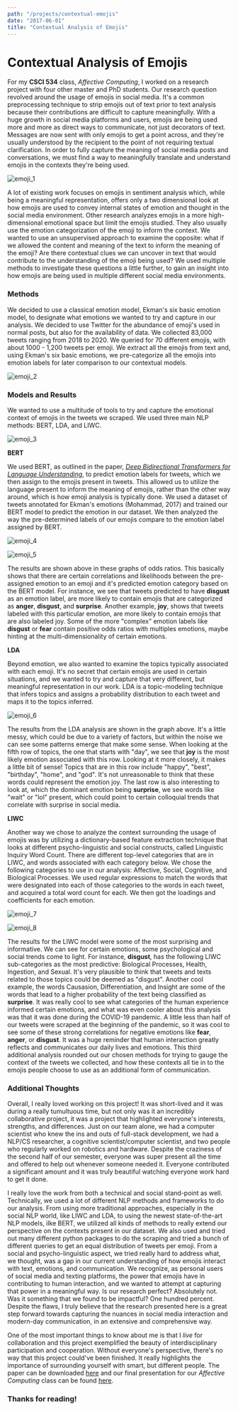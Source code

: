 ```yaml
---
path: "/projects/contextual-emojis"
date: "2017-06-01"
title: "Contextual Analysis of Emojis"
---
```

# Contextual Analysis of Emojis

For my **CSCI 534** class, *Affective Computing*, I worked on a research project with four other master and PhD students. Our research question revolved around the usage of emojis in social media. It's a common preprocessing technique to strip emojis out of text prior to text analysis because their contributions are difficult to capture meaningfully. With a huge growth in social media platforms and users, emojis are being used more and more as direct ways to communicate, not just decorators of text. Messages are now sent with only emojis to get a point across, and they're usually understood by the recipient to the point of not requiring textual clarification. In order to fully capture the meaning of social media posts and conversations, we must find a way to meaningfully translate and understand emojis in the contexts they're being used. 

![emoji_1](https://user-images.githubusercontent.com/26417696/102171838-788c1f00-3e65-11eb-891c-f4b6cc9be51f.png)

A lot of existing work focuses on emojis in sentiment analysis which, while being a meaningful representation, offers only a two dimensional look at how emojis are used to convey internal states of emotion and thought in the social media environment. Other research analyzes emojis in a more high-dimensional emotional space but limit the emojis studied.  They also usually use the emotion categorization of the emoji to inform the context. We wanted to use an unsupervised approach to examine the opposite: what if we allowed the content and meaning of the text to inform the meaning of the emoji? Are there contextual clues we can uncover in text that would contribute to the understanding of the emoji being used? We used multiple methods to investigate these questions a little further, to gain an insight into how emojis are being used in multiple different social media environments.

### Methods

We decided to use a classical emotion model, Ekman's six basic emotion model, to designate what emotions we wanted to try and capture in our analysis. We decided to use Twitter for the abundance of emoji's used in normal posts, but also for the availability of data. We collected 83,000 tweets ranging from 2018 to 2020. We queried for 70 different emojis, with about 1000 - 1,200 tweets per emoji. We extract all the emojis from text and, using Ekman's six basic emotions, we pre-categorize all the emojis into emotion labels for later comparison to our contextual models.

![emoji_2](https://user-images.githubusercontent.com/26417696/102173774-d458a700-3e69-11eb-8ba8-8213f6784e83.png)

### Models and Results

We wanted to use a multitude of tools to try and capture the emotional context of emojis in the tweets we scraped. We used three main NLP methods: BERT, LDA, and LIWC.

![emoji_3](https://user-images.githubusercontent.com/26417696/102173670-8e034800-3e69-11eb-9f58-4a0c7a55afd0.png)

**BERT**

We used BERT, as outlined in the paper, *[Deep Bidirectional Transformers for Language Understanding](https://arxiv.org/abs/1810.04805)*, to predict emotion labels for tweets, which we then assign to the emojis present in tweets. This allowed us to utilize the language present to inform the meaning of emojis, rather than the other way around, which is how emoji analysis is typically done. We used a dataset of tweets annotated for Ekman's emotions (Mohammad, 2017) and trained our BERT model to predict the emotion in our dataset. We then analyzed the way the pre-determined labels of our emojis compare to the emotion label assigned by BERT. 

![emoji_4](https://user-images.githubusercontent.com/26417696/102173713-a3787200-3e69-11eb-99fe-eaf814679049.png)

![emoji_5](https://user-images.githubusercontent.com/26417696/102173769-cdca2f80-3e69-11eb-85fb-03cdad2d32b2.png)

The results are shown above in these graphs of odds ratios. This basically shows that there are certain correlations and likelihoods between the pre-assigned emotion to an emoji and it's predicted emotion category based on the BERT model. For instance, we see that tweets predicted to have **disgust** as an emotion label, are more likely to contain emojis that are categorized as **anger**, **disgust**, and **surprise**. Another example, **joy**, shows that tweets labeled with this particular emotion, are more likely to contain emojis that are also labeled joy. Some of the more "complex" emotion labels like **disgust** or **fear** contain positive odds ratios with multiples emotions, maybe hinting at the multi-dimensionality of certain emotions.

**LDA**

Beyond emotion, we also wanted to examine the topics typically associated with each emoji. It's no secret that certain emojis are used in certain situations, and we wanted to try and capture that very different, but meaningful representation in our work. LDA is a topic-modeling technique that infers topics and assigns a probability distribution to each tweet and maps it to the topics inferred.  

![emoji_6](https://user-images.githubusercontent.com/26417696/102173820-f520fc80-3e69-11eb-9d76-0ecb38cc8a7b.png)

The results from the LDA analysis are shown in the graph above. It's a little messy, which could be due to a variety of factors, but within the noise we can see some patterns emerge that make some sense. When looking at the fifth row of topics, the one that starts with "day", we see that **joy** is the most likely emotion associated with this row. Looking at it more closely, it makes a little bit of sense! Topics that are in this row include "happy", "best", "birthday", "home", and "god". It's not unreasonable to think that these words could represent the emotion joy. The last row is also interesting to look at, which the dominant emotion being **surprise**, we see words like "wait" or "lol" present, which could point to certain colloquial trends that correlate with surprise in social media.

**LIWC**

Another way we chose to analyze the context surrounding the usage of emojis was by utilizing a dictionary-based feature extraction technique that looks at different psycho-linguistic and social constructs, called Linguistic Inquiry Word Count. There are different top-level categories  that are in LIWC, and words associated with each category below. We chose the following categories to use in our analysis: Affective, Social, Cognitive, and Biological Processes. We used regular expressions to match the words that were designated into each of those categories to the words in each tweet, and acquired a total word count for each. We then got the loadings and coefficients for each emotion. 

![emoji_7](https://user-images.githubusercontent.com/26417696/102173830-fc480a80-3e69-11eb-809d-49788354e7ec.png)

![emoji_8](https://user-images.githubusercontent.com/26417696/102173857-12ee6180-3e6a-11eb-9b29-3f4b70c027aa.png)

The results for the LIWC model were some of the most surprising and informative. We can see for certain emotions, some psychological and social trends come to light. For instance, **disgust**, has the following LIWC sub-categories as the most predictive: Biological Processes, Health, Ingestion, and Sexual. It's very plausible to think that tweets and texts related to those topics could be deemed as "disgust". Another cool example, the words Causasion, Differentiation, and Insight are some of the words that lead to a higher probability of the text being classified as **surprise**. It was really cool to see what categories of the human experience informed certain emotions, and what was even cooler about this analysis was that it was done during the COVID-19 pandemic. A little less than half of our tweets were scraped at the beginning of the pandemic, so it was cool to see some of these strong correlations for negative emotions like **fear**, **anger**, or **disgust**. It was a huge reminder that human interaction greatly reflects and communicates our daily lives and emotions. This third additional analysis rounded out our chosen methods for trying to gauge the context of the tweets we collected, and how these contexts all tie in to the emojis people choose to use as an additional form of communication.

### Additional Thoughts

Overall, I really loved working on this project! It was short-lived and it was during a really tumultuous time, but not only was it an incredibly collaborative project, it was a project that highlighted everyone's interests, strengths, and differences. Just on our team alone, we had a computer scientist who knew the ins and outs of full-stack development, we had a NLP/CS researcher, a cognitive scientist/computer scientist, and two people who regularly worked on robotics and hardware. Despite the craziness of the second half of our semester, everyone was super present all the time and offered to help out whenever someone needed it. Everyone contributed a significant amount and it was truly beautiful watching everyone work hard to get it done. 

I really love the work from both a technical and social stand-point as well. Technically, we used a lot of different NLP methods and frameworks to do our analysis. From using more traditional approaches, especially in the social NLP world, like LIWC and LDA, to using the newest state-of-the-art NLP models, ilke BERT, we utilized all kinds of methods to really extend our perspective on the contexts present in our dataset. We also used and tried out many different python packages to do the scraping and tried a bunch of different queries to get an equal distribution of tweets per emoji. From a social and psycho-linguistic aspect, we tried really hard to address what, we thought, was a gap in our current understanding of how emojis interact with text, emotions, and communication. We recognize, as personal users of social media and texting platforms, the power that emojis have in contributing to human interaction, and we wanted to attempt at capturing that power in a meaningful way. Is our research perfect? Absolutely not. Was it something that we found to be impactful? One hundred percent. Despite the flaws, I truly believe that the research presented here is a great step forward towards capturing the nuances in social media interaction and modern-day communication, in an extensive and comprehensive way. 

One of the most important things to know about me is that I *live* for collaboration and this project exemplified the beauty of interdisciplinary participation and cooperation. Without everyone's perspective, there's no way that this project could've been finished. It really highlights the importance of surrounding yourself with smart, but different people. The paper can be downloaded [here](https://drive.google.com/file/d/1GUjkJb1FkaZx_q0YjIIPYotiI-bSa3ef/view?usp=sharing) and our final presentation for our *Affective Computing* class can be found [here](https://docs.google.com/presentation/d/18AJT7tYwC07lbROclVvJGOUFDbLsOlC52zfL3-nWUKo/edit?usp=sharing). 

### Thanks for reading!